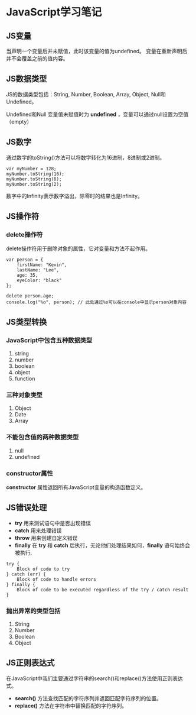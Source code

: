 # JavaScript学习笔记

## JS变量

当声明一个变量后并未赋值，此时该变量的值为undefined。
变量在重新声明后并不会覆盖之前的值内容。

## JS数据类型

JS的数据类型包括：String, Number, Boolean, Array, Object, Null和Undefined。

Undefined和Null
变量值未赋值时为 **undefined** ，变量可以通过null设置为空值（empty）

## JS数字

通过数字的toString()方法可以将数字转化为16进制，8进制或2进制。
```
var myNumber = 128;
myNumber.toString(16);
myNumber.toString(8);
myNumber.toString(2);
```

数字中的Infinity表示数字溢出，除零时的结果也是Infinity。

## JS操作符

### delete操作符

delete操作符用于删除对象的属性，它对变量和方法不起作用。

```
var person = {
    firstName: "Kevin",
    lastName: "Lee",
    age: 35,
    eyeColor: "black"
};

delete person.age;
console.log("%o", person); // 此处通过%o可以在console中显示person对象内容
```

## JS类型转换

### JavaScript中包含五种数据类型

1. string
2. number
3. boolean
4. object
5. function

### 三种对象类型

1. Object
2. Date
3. Array

### 不能包含值的两种数据类型

1. null
2. undefined

### constructor属性

**constructor** 属性返回所有JavaScript变量的构造函数定义。

## JS错误处理

+ **try** 用来测试语句中是否出现错误
+ **catch** 用来处理错误
+ **throw** 用来创建自定义错误
+ **finally** 在 **try** 和 **catch** 后执行，无论他们处理结果如何，**finally** 语句始终会被执行.

```
try {
    Block of code to try
} catch (err) {
    Block of code to handle errors
} finally {
    Block of code to be executed regardless of the try / catch result
}
```

### 抛出异常的类型包括

1. String
2. Number
3. Boolean
4. Object

## JS正则表达式

在JavaScript中我们主要通过字符串的search()和replace()方法使用正则表达式。

+ **search()** 方法查找匹配的字符序列并返回匹配字符序列的位置。
+ **replace()** 方法在字符串中替换匹配的字符序列。